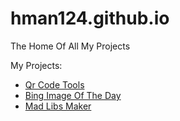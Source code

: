 # hman124.github.io

The Home Of All My Projects

My Projects:

 - [Qr Code Tools](/qrcode/)
 - [Bing Image Of The Day](/bing-image/)
 - [Mad Libs Maker](/mad-libs-maker/)
